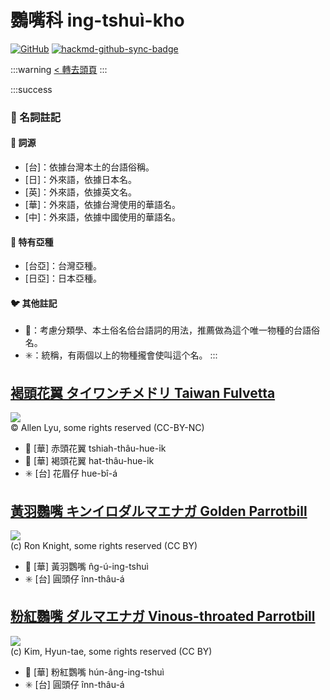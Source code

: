 # 鸚嘴科 ing-tshuì-kho

[![GitHub](https://img.shields.io/badge/GitHub-black?logo=github)](https://github.com/siansiansu/tsiau-a-e-mia)
[![hackmd-github-sync-badge](https://hackmd.io/bEuETxL1R3i4SRQsg8Wslg/badge)](https://hackmd.io/bEuETxL1R3i4SRQsg8Wslg)

:::warning
[< 轉去頭頁](https://hackmd.io/@siansiansu/Hy4VzNvha)
:::

:::success
### 📖 名詞註記

#### 📎 詞源

- [台]：依據台灣本土的台語俗稱。
- [日]：外來語，依據日本名。
- [英]：外來語，依據英文名。
- [華]：外來語，依據台灣使用的華語名。
- [中]：外來語，依據中國使用的華語名。

#### 🎏 特有亞種

- [台亞]：台灣亞種。
- [日亞]：日本亞種。

#### 🐦 其他註記

- 🎯：考慮分類學、本土俗名佮台語詞的用法，推薦做為這个唯一物種的台語俗名。
- ✳️：統稱，有兩個以上的物種攏會使叫這个名。
:::

## [褐頭花翼 タイワンチメドリ Taiwan Fulvetta](https://ebird.org/species/taiful1)

![](https://inaturalist-open-data.s3.amazonaws.com/photos/119091522/large.jpeg)
<br/>
© Allen Lyu, some rights reserved (CC-BY-NC)

- 🎯 [華] 赤頭花翼 tshiah-thâu-hue-i̍k
- 🎯 [華] 褐頭花翼 hat-thâu-hue-i̍k
- ✳️ [台] 花眉仔 hue-bî-á

## [黃羽鸚嘴 キンイロダルマエナガ Golden Parrotbill](https://ebird.org/species/golpar2)

![](https://inaturalist-open-data.s3.amazonaws.com/photos/2683250/medium.jpg)
<br/>
(c) Ron Knight, some rights reserved (CC BY)

- 🎯 [華] 黃羽鸚嘴 n̂g-ú-ing-tshuì
- ✳️ [台] 圓頭仔 înn-thâu-á

## [粉紅鸚嘴 ダルマエナガ Vinous-throated Parrotbill](https://ebird.org/species/vitpar1)

![](https://inaturalist-open-data.s3.amazonaws.com/photos/2619096/medium.jpg)
<br/>
(c) Kim, Hyun-tae, some rights reserved (CC BY)

- 🎯 [華] 粉紅鸚嘴 hún-âng-ing-tshuì
- ✳️ [台] 圓頭仔 înn-thâu-á
